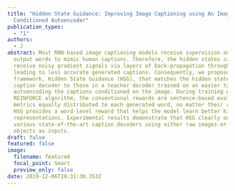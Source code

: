 ```yaml
---
title: "Hidden State Guidance: Improving Image Captioning using An Image
  Conditioned Autoencoder"
publication_types:
  - "1"
authors:
  - J
abstract: Most RNN-based image captioning models receive supervision on the
  output words to mimic human captions. Therefore, the hidden states can only
  receive noisy gradient signals via layers of back-propagation through time,
  leading to less accurate generated captions. Consequently, we propose a novel
  framework, Hidden State Guidance (HSG), that matches the hidden states in the
  caption decoder to those in a teacher decoder trained on an easier task of
  autoencoding the captions conditioned on the image. During training with the
  REINFORCE algorithm, the conventional rewards are sentence-based evaluation
  metrics equally distributed to each generated word, no matter their relevance.
  HSG provides a word-level reward that helps the model learn better hidden
  representations. Experimental results demonstrate that HSG clearly outperforms
  various state-of-the-art caption decoders using either raw images or detected
  objects as inputs.
draft: false
featured: false
image:
  filename: featured
  focal_point: Smart
  preview_only: false
date: 2019-12-06T19:31:30.353Z
---
```

